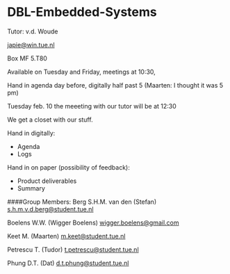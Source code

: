 # DBL-Embedded-Systems

Tutor: v.d. Woude

japie@win.tue.nl

Box MF 5.T80

Available on Tuesday and Friday, meetings at 10:30,

Hand in agenda day before, digitally half past 5 (Maarten: I thought it was 5 pm)

Tuesday feb. 10 the meeeting with our tutor will be at 12:30




We get a closet with our stuff.

Hand in digitally:
* Agenda
* Logs

Hand in on paper (possibility of feedback):
* Product deliverables
* Summary


####Group Members:
Berg S.H.M. van den (Stefan)
s.h.m.v.d.berg@student.tue.nl

Boelens W.W. (Wigger Boelens)
wigger.boelens@gmail.com

Keet M. (Maarten)
m.keet@student.tue.nl

Petrescu T. (Tudor)
t.petrescu@student.tue.nl

Phung D.T. (Dat)
d.t.phung@student.tue.nl
